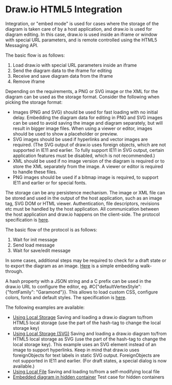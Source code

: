 # Draw.io HTML5 Integration

Integration, or "embed mode" is used for cases where the storage of the diagram is taken care of by a host application,
and draw.io is used for diagram editing. In this case, draw.io is used inside an iframe or window with special URL
parameters, and is remote controlled using the HTML5 Messaging API.

The basic flow is as follows:

1. Load draw.io with special URL parameters inside an iframe
2. Send the diagram data to the iframe for editing
3. Receive and save diagram data from the iframe
4. Remove iframe

Depending on the requirements, a PNG or SVG image or the XML for the diagram can be used as the storage format. Consider the following when picking the storage format:

- Images (PNG and SVG) should be used for fast loading with no initial delay. Embedding the diagram data for editing in PNG and SVG images can be used to avoid saving the image and diagram separately, but will result in bigger image files. When using a viewer or editor, images should be used to show a placeholder or preview.
- SVG images should be used if hyperlinks and vector images are required. (The SVG output of draw.io uses foreign objects, which are not
supported in IE11 and earlier. To fully support IE11 in SVG output, certain application features must be disabled, which is not recommended.)
- XML should be used if no image version of the diagram is required or to store the XML separately from the image. A viewer or editor is required 
to handle these files.
- PNG images should be used if a bitmap image is required, to support IE11 and earlier or for special fonts.

The storage can be any persistence mechanism. The image or XML file can be stored and used in the output of the host application, such as an image tag, SVG DOM or HTML viewer. Authentication, file descriptors, revisions etc must be handled by the host application. All communication between the host application and draw.io happens on the client-side. The protocol specification is <a href="https://desk.draw.io/support/solutions/articles/16000042544" target="_blank">here</a>.

The basic flow of the protocol is as follows:

1. Wait for init message
2. Send load message
3. Wait for save/edit message

In some cases, additional steps may be required to check for a draft state or to export the diagram as an image. <a href="https://support.draw.io/pages/viewpage.action?pageId=8945851" target="_blank">Here</a> is a simple embedding walk-through.

A hash property with a JSON string and a C prefix can be used in the draw.io URL to configure the editor, eg. #C{"defaultVertexStyle": {"fontFamily": "Garamond"}}. This allows to load custom CSS, configure colors, fonts and default styles. The specification is <a href="https://desk.draw.io/support/solutions/articles/16000058316" target="_blank">here</a>.

The following examples are available:

* <a href="http://jgraph.github.io/drawio-html5/localstorage.html#default" target="_blank">Using Local Storage</a> Saving and loading a draw.io diagram to/from HTML5 local storage (use the part of the hash-tag to change the local storage key)
* <a href="http://jgraph.github.io/drawio-html5/localstorage-svg.html#default" target="_blank">Using Local Storage (SVG)</a> Saving and loading a draw.io diagram to/from HTML5 local storage as SVG (use the part of the hash-tag to change the local storage key). This example uses an SVG element instead of an image to support hyperlinks. Keep in mind that draw.io uses foreignObjects for text labels in static SVG output. ForeignObjects are not supported in IE11 and earlier. (For draft states, a special dialog is now available.)
* <a href="http://jgraph.github.io/drawio-html5/localfile.html" target="_blank">Using Local File</a> Saving and loading to/from a self-modifying local file
* <a href="http://jgraph.github.io/drawio-html5/collapsed.html" target="_blank">Embedded diagram in hidden container</a> Test case for hidden containers
